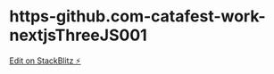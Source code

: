 # https-github.com-catafest-work-nextjsThreeJS001

[Edit on StackBlitz ⚡️](https://stackblitz.com/edit/js-httk6c)